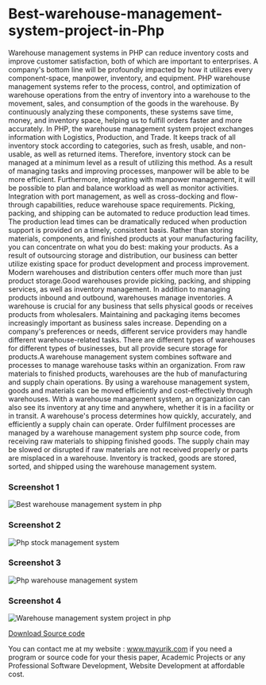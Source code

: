 # Best-warehouse-management-system-project-in-Php
Warehouse management systems in PHP can reduce inventory costs and improve customer satisfaction, both of which are important to enterprises. A company's bottom line will be profoundly impacted by how it utilizes every component-space, manpower, inventory, and equipment. PHP warehouse management systems refer to the process, control, and optimization of warehouse operations from the entry of inventory into a warehouse to the movement, sales, and consumption of the goods in the warehouse. By continuously analyzing these components, these systems save time, money, and inventory space, helping us to fulfill orders faster and more accurately. In PHP, the warehouse management system project exchanges information with Logistics, Production, and Trade. It keeps track of all inventory stock according to categories, such as fresh, usable, and non-usable, as well as returned items. Therefore, inventory stock can be managed at a minimum level as a result of utilizing this method.  As a result of managing tasks and improving processes, manpower will be able to be more efficient. Furthermore, integrating with manpower management, it will be possible to plan and balance workload as well as monitor activities.  Integration with port management, as well as cross-docking and flow-through capabilities, reduce warehouse space requirements.  Picking, packing, and shipping can be automated to reduce production lead times. The production lead times can be dramatically reduced when production support is provided on a timely, consistent basis.  Rather than storing materials, components, and finished products at your manufacturing facility, you can concentrate on what you do best: making your products. As a result of outsourcing storage and distribution, our business can better utilize existing space for product development and process improvement. Modern warehouses and distribution centers offer much more than just product storage.Good warehouses provide picking, packing, and shipping services, as well as inventory management. In addition to managing products inbound and outbound, warehouses manage inventories. A warehouse is crucial for any business that sells physical goods or receives products from wholesalers. Maintaining and packaging items becomes increasingly important as business sales increase. Depending on a company's preferences or needs, different service providers may handle different warehouse-related tasks. There are different types of warehouses for different types of businesses, but all provide secure storage for products.A warehouse management system combines software and processes to manage warehouse tasks within an organization. From raw materials to finished products, warehouses are the hub of manufacturing and supply chain operations. By using a warehouse management system, goods and materials can be moved efficiently and cost-effectively through warehouses. With a warehouse management system, an organization can also see its inventory at any time and anywhere, whether it is in a facility or in transit. A warehouse's process determines how quickly, accurately, and efficiently a supply chain can operate. Order fulfilment processes are managed by a warehouse management system php source code, from receiving raw materials to shipping finished goods. The supply chain may be slowed or disrupted if raw materials are not received properly or parts are misplaced in a warehouse. Inventory is tracked, goods are stored, sorted, and shipped using the warehouse management system.

<h3> Screenshot 1</h3>
<img src="https://www.mayurik.com/uploads/P3118/Best%20warehouse%20management%20system%20in%20php.jpg" alt="Best warehouse management system in php">

<h3>  Screenshot 2</h3>
<img src="https://www.mayurik.com/uploads/P3118/Php%20stock%20management%20system.jpg" alt="Php stock management system">


<h3>  Screenshot 3</h3>
<img src="https://www.mayurik.com/uploads/P3118/Php%20warehouse%20management%20system.jpg" alt="Php warehouse management system">


<h3>  Screenshot 4</h3>
<img src="https://www.mayurik.com/uploads/P3118/Warehouse%20management%20system%20project%20in%20php.jpg" alt="Warehouse management system project in php">



<a href="https://www.mayurik.com/source-code/P3118/best-warehouse-management-system-project-in-php">Download Source code</a>

You can contact me at my website : www.mayurik.com if you need a program or source code for your thesis paper, Academic Projects or any Professional Software Development, Website Development at affordable cost.
